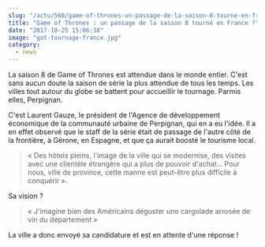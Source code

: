 ```yaml
--- 
slug: "/actu/568/game-of-thrones-un-passage-de-la-saison-8-tourne-en-france"
title: "Game of Thrones : un passage de la saison 8 tourné en France ?"
date: "2017-10-25 15:06:38"
image: "got-tournage-france.jpg"
category:
  - news
---
```

<p>La saison 8 de Game of Thrones est attendue dans le monde entier. C'est sans aucun doute la saison de série la plus attendue de tous les temps. Les villes tout autour du globe se battent pour accueillir le tournage. Parmis elles, Perpignan.</p>

<p>C'est Laurent Gauze, le président de l'Agence de développement économique de la communauté urbaine de Perpignan, qui en a eu l'idée. Il a en effet observé que le staff de la série était de passage de l'autre côté de la frontière, à Gérone, en Espagne, et que ça aurait boosté le tourisme local.</p>

<blockquote>
<p>« Des hôtels pleins, l'image de la ville qui se modernise, des visites avec une clientèle étrangère qui a plus de pouvoir d'achat… Pour nous, ville de province, cette manne est peut-être plus difficile à conquérir ».</p>
</blockquote>

<p>Sa vision ?</p>

<blockquote>
<p>« J'imagine bien des Américains déguster une cargolade arrosée de vin du département »</p>
</blockquote>

<p>La ville a donc envoyé sa candidature et est en attente d'une réponse !</p>